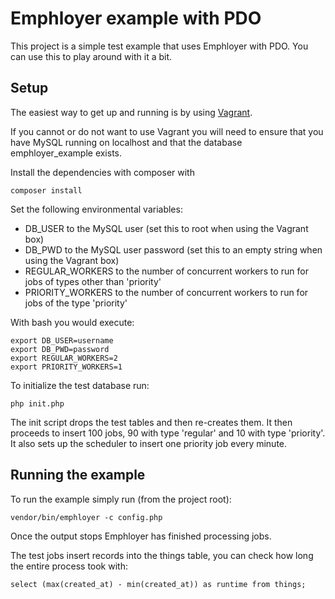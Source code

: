 # Emphloyer example with PDO

This project is a simple test example that uses Emphloyer with PDO. You can use
this to play around with it a bit.

## Setup

The easiest way to get up and running is by using
[Vagrant](http://www.vagrantup.com/).

If you cannot or do not want to use Vagrant you will need to ensure that you 
have MySQL running on localhost and that the database emphloyer\_example exists.

Install the dependencies with composer with

    composer install

Set the following environmental variables:

- DB\_USER to the MySQL user (set this to root when using the Vagrant box)
- DB\_PWD to the MySQL user password (set this to an empty string when using the
  Vagrant box)
- REGULAR\_WORKERS to the number of concurrent workers to run for jobs of types
  other than 'priority'
- PRIORITY\_WORKERS to the number of concurrent workers to run for jobs of the
  type 'priority'

With bash you would execute:

    export DB_USER=username
    export DB_PWD=password
    export REGULAR_WORKERS=2
    export PRIORITY_WORKERS=1

To initialize the test database run:

    php init.php

The init script drops the test tables and then re-creates them. It then proceeds
to insert 100 jobs, 90 with type 'regular' and 10 with type 'priority'. It also
sets up the scheduler to insert one priority job every minute.

## Running the example

To run the example simply run (from the project root):

    vendor/bin/emphloyer -c config.php

Once the output stops Emphloyer has finished processing jobs.

The test jobs insert records into the things table, you can check how long the
entire process took with:

    select (max(created_at) - min(created_at)) as runtime from things;

